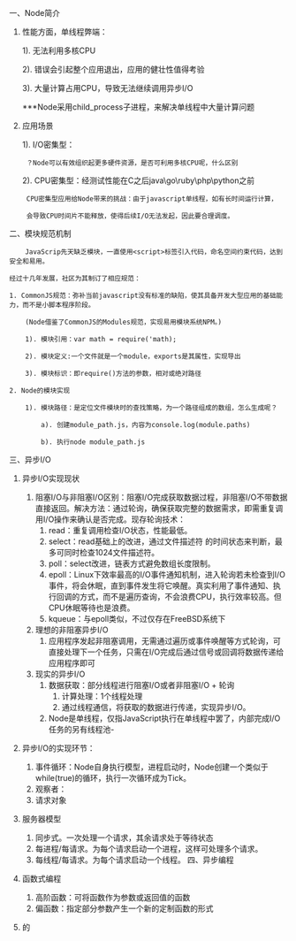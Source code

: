 一、Node简介

1. 性能方面，单线程弊端：

	1). 无法利用多核CPU

	2). 错误会引起整个应用退出，应用的健壮性值得考验

	3). 大量计算占用CPU，导致无法继续调用异步I/O

	***Node采用child_process子进程，来解决单线程中大量计算问题

2. 应用场景

	1). I/O密集型：

		？Node可以有效组织起更多硬件资源，是否可利用多核CPU呢，什么区别

	2). CPU密集型：经测试性能在C之后java\go\ruby\php\python之前

		CPU密集型应用给Node带来的挑战：由于javascript单线程，如有长时间运行计算，

		会导致CPU时间片不能释放，使得后续I/O无法发起，因此要合理调度。

二、模块规范机制

		JavaScrip先天缺乏模块，一直使用<script>标签引入代码，命名空间约束代码，达到安全和易用。

	经过十几年发展，社区为其制订了相应规范：

	1. CommonJS规范：弥补当前javascript没有标准的缺陷，使其具备开发大型应用的基础能力，而不是小脚本程序阶段。

		(Node借鉴了CommonJS的Modules规范，实现易用模块系统NPM。)

		1). 模块引用：var math = require('math);

		2). 模块定义:一个文件就是一个module，exports是其属性，实现导出

		3). 模块标识：即require()方法的参数，相对或绝对路径

	2. Node的模块实现

		1). 模块路径：是定位文件模块时的查找策略，为一个路径组成的数组，怎么生成呢？

			a). 创建module_path.js，内容为console.log(module.paths)

			b). 执行node module_path.js

三、异步I/O

1. 异步I/O实现现状
    1. 阻塞I/O与非阻塞I/O区别：阻塞I/O完成获取数据过程，非阻塞I/O不带数据直接返回。解决方法：通过轮询，确保获取完整的数据需求，即需重复调用I/O操作来确认是否完成。现存轮询技术：
        1. read：重复调用检查I/O状态，性能最低。
        2. select：read基础上的改进，通过文件描述符 的时间状态来判断，最多可同时检查1024文件描述符。
        3. poll：select改进，链表方式避免数组长度限制。
        4. epoll：Linux下效率最高的I/O事件通知机制，进入轮询若未检查到I/O事件，将会休眠，直到事件发生将它唤醒。真实利用了事件通知、执行回调的方式，而不是遍历查询，不会浪费CPU，执行效率较高。但CPU休眠等待也是浪费。
        5. kqueue：与epoll类似，不过仅存在FreeBSD系统下
    2. 理想的非阻塞异步I/O
        1. 应用程序发起非阻塞调用，无需通过遍历或事件唤醒等方式轮询，可直接处理下一个任务，只需在I/O完成后通过信号或回调将数据传递给应用程序即可
    3. 现实的异步I/O
        1. 数据获取：部分线程进行阻塞I/O或者非阻塞I/O + 轮询
            1. 计算处理：1个线程处理
            2. 通过线程通信，将获取的数据进行传递，实现异步I/O。
        2. Node是单线程，仅指JavaScript执行在单线程中罢了，内部完成I/O任务的另有线程池-
1. 异步I/O的实现环节：
    1. 事件循环：Node自身执行模型，进程启动时，Node创建一个类似于while(true)的循环，执行一次循环成为Tick。
    2. 观察者：
    3. 请求对象
2. 服务器模型
    1. 同步式。一次处理一个请求，其余请求处于等待状态
    2. 每进程/每请求。为每个请求启动一个进程，这样可处理多个请求。
    3. 每线程/每请求。为每个请求启动一个线程。
四、异步编程

1. 函数式编程
    1. 高阶函数：可将函数作为参数或返回值的函数
    2. 偏函数：指定部分参数产生一个新的定制函数的形式
2. 的
		

		

		

		

